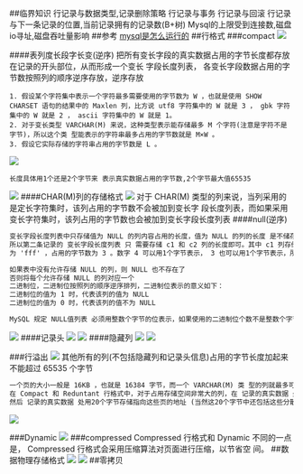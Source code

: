 ##临界知识
行记录与数据类型,记录删除策略
行记录与事务
行记录与回滚
行记录与下一条记录的位置,当前记录拥有的记录数(B+树)
Mysql的上限受到连接数,磁盘io寻址,磁盘吞吐量影响
##参考
[mysql是怎么运行的]()
##行格式
###compact
![](.z_7_mysql_物理存储_行格式_compact_dynamic_内存缓存_零拷贝_images/9c16d6d0.png)

####表列度长段字长变(逆序)
把所有变长字段的真实数据占用的字节长度都存放在记录的开头部位，从而形成一个变长 字段长度列表，
各变长字段数据占用的字节数按照列的顺序逆序存放，逆序存放
```$xslt
1. 假设某个字符集中表示一个字符最多需要使用的字节数为 W ，也就是使用 SHOW CHARSET 语句的结果中的 Maxlen 列，比方说 utf8 字符集中的 W 就是 3 ， gbk 字符集中的 W 就是 2 ， ascii 字符集中的 W 就是 1。
2. 对于变长类型 VARCHAR(M) 来说，这种类型表示能存储最多 M 个字符(注意是字符不是字节)，所以这个类 型能表示的字符串最多占用的字节数就是 M×W 。
3. 假设它实际存储的字符串占用的字节数是 L 。
```
![](.z_7_mysql_物理存储_行格式_compact_dynamic_内存缓存_零拷贝_images/257d820c.png)
```$xslt
长度具体用1个还是2个字节来 表示真实数据占用的字节数,2个字节最大值65535
```
![](.z_7_mysql_物理存储_行格式_compact_dynamic_内存缓存_零拷贝_images/a1b5fda7.png)
####CHAR(M)列的存储格式
![](.z_7_mysql_物理存储_行格式_compact_dynamic_内存缓存_零拷贝_images/8dc9670b.png)
对于 CHAR(M) 类型的列来说，当列采用的是定长字符集时，该列占用的字节数不会被加到变长字 段长度列表，而如果采用变长字符集时，该列占用的字节数也会被加到变长字段长度列表
####null(逆序)
```asp
变长字段长度列表中只存储值为 NULL 的列内容占用的长度，值为 NULL 的列的长度 是不储存的 。也就是说对于第二条记录来说，因为 c4 列的值为 NULL ，
所以第二条记录的 变长字段长度列表 只 需要存储 c1 和 c2 列的长度即可。其中 c1 列存储的值为 'eeee' ，占用的字节数为 4 ， c2 列存储的值
为 'fff' ，占用的字节数为 3 。数字 4 可以用1个字节表示， 3 也可以用1个字节表示，所以整个 变长字段长度 列表 共需2个字节。

如果表中没有允许存储 NULL 的列，则 NULL 也不存在了
否则将每个允许存储 NULL 的列对应一个
二进制位，二进制位按照列的顺序逆序排列，二进制位表示的意义如下：
二进制位的值为 1 时，代表该列的值为 NULL 
二进制位的值为 0 时，代表该列的值不为 NULL 

MySQL 规定 NULL值列表 必须用整数个字节的位表示，如果使用的二进制位个数不是整数个字节，则在字节 的高位补 0 
```
![](.z_7_mysql_物理存储_行格式_compact_dynamic_内存缓存_零拷贝_images/170abf69.png)
####记录头
![](.z_7_mysql_物理存储_行格式_compact_dynamic_内存缓存_零拷贝_images/843ddb48.png)
![](.z_7_mysql_物理存储_行格式_compact_dynamic_内存缓存_零拷贝_images/fb2ecc07.png)
####隐藏列
![](.z_7_mysql_物理存储_行格式_compact_dynamic_内存缓存_零拷贝_images/d771aa4a.png)
![](.z_7_mysql_物理存储_行格式_compact_dynamic_内存缓存_零拷贝_images/3d80fc89.png)

###行溢出
![](.z_7_mysql_物理存储_行格式_compact_dynamic_内存缓存_零拷贝_images/eda38fe2.png)
其他所有的列(不包括隐藏列和记录头信息)占用的字节长度加起来不能超过 65535 个字节
```asp
一个页的大小一般是 16KB ，也就是 16384 字节，而一个 VARCHAR(M) 类 型的列就最多可以存储 65532 个字节，这样就可能造成一个页存放不了一条记录的尴尬情况。
在 Compact 和 Reduntant 行格式中，对于占用存储空间非常大的列，在 记录的真实数据 处只会存储该列的一部 分数据，把剩余的数据分散存储在几个其他的页中，
然后 记录的真实数据 处用20个字节存储指向这些页的地址 (当然这20个字节中还包括这些分散在其他页面中的数据的占用的字节数)，从而可以找到剩余数据所在的页， 如图所示:
```
![](.z_7_mysql_物理存储_行格式_compact_dynamic_内存缓存_零拷贝_images/5ab463e5.png)

###Dynamic
![](.z_7_mysql_物理存储_行格式_compact_dynamic_内存缓存_零拷贝_images/1db81ac7.png)
###compressed
Compressed 行格式和 Dynamic 不同的一点是， Compressed 行格式会采用压缩算法对页面进行压缩，以节省空 间。
##数据物理存储格式
![](.z_7_mysql_物理存储_行格式_compact_dynamic_内存缓存_零拷贝_images/7512b449.png)
![](.z_7_mysql_物理存储_行格式_compact_dynamic_内存缓存_零拷贝_images/9debe317.png)
[](https://zhuanlan.zhihu.com/p/345414925)
##零拷贝
[](https://spongecaptain.cool/post/mysql/zerocopyofmysql/)
[](https://zhuanlan.zhihu.com/p/330515575)
[](https://www.cnblogs.com/zhoujinyi/p/4270745.html)
